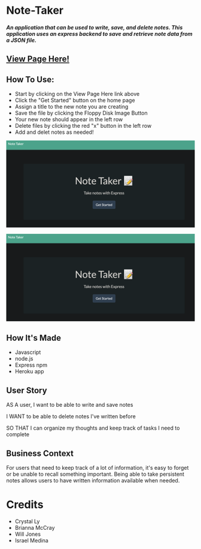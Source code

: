 # Note-Taker

##### An application that can be used to write, save, and delete notes. This application uses an express backend to save and retrieve note data from a JSON file.

## [View Page Here!](https://note-taker-justin-wofford.herokuapp.com/)

## How To Use:
* Start by clicking on the View Page Here link above
* Click the "Get Started" button on the home page
* Assign a title to the new note you are creating
* Save the file by clicking the Floppy Disk Image Button
* Your new note should appear in the left row
* Delete files by clicking the red "x" button in the left row
* Add and delet notes as needed!

![home](/public/images/nt-home.png)

![notes](/public/images/nt-home.png)

## How It's Made
* Javascript
* node.js
* Express npm
* Heroku app


## User Story

AS A user, I want to be able to write and save notes

I WANT to be able to delete notes I've written before

SO THAT I can organize my thoughts and keep track of tasks I need to complete

## Business Context

For users that need to keep track of a lot of information, it's easy to forget or be unable to recall something important. Being able to take persistent notes allows users to have written information available when needed.

# Credits
* Crystal Ly
* Brianna McCray
* Will Jones
* Israel Medina
